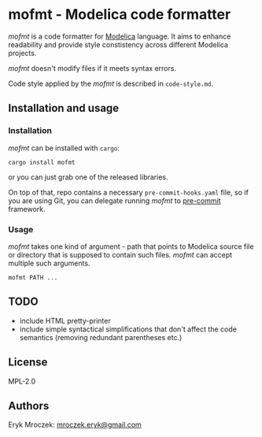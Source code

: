 # mofmt - Modelica code formatter

*mofmt* is a code formatter for [Modelica](https://modelica.org/)
language. It aims to enhance readability and provide style constistency
across different Modelica projects.

*mofmt* doesn't modify files if it meets syntax errors.

Code style applied by the *mofmt* is described in `code-style.md`.

## Installation and usage

### Installation

*mofmt* can be installed with `cargo`:

```shell
cargo install mofmt
```

or you can just grab one of the released libraries.

On top of that, repo contains a necessary `pre-commit-hooks.yaml` file,
so if you are using Git, you can delegate running *mofmt* to
[pre-commit](https://pre-commit.com/) framework.

### Usage

*mofmt* takes one kind of argument - path that points to Modelica source
file or directory that is supposed to contain such files. *mofmt* can
accept multiple such arguments.

```shell
mofmt PATH ...
```

## TODO

* include HTML pretty-printer
* include simple syntactical simplifications that don't affect the code
  semantics (removing redundant parentheses etc.)

## License

MPL-2.0

## Authors

Eryk Mroczek: <mroczek.eryk@gmail.com>
